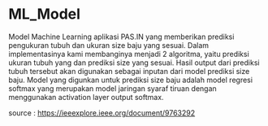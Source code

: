 # ML_Model
Model Machine Learning aplikasi PAS.IN yang memberikan prediksi pengukuran tubuh dan ukuran size baju yang sesuai. 
Dalam implementasinya kami membanginya menjadi 2 algoritma, yaitu prediksi ukuran tubuh yang dan prediksi size yang sesuai.
Hasil output dari prediksi tubuh tersebut akan digunakan sebagai inputan dari model prediksi size baju.
Model yang digunkan untuk prediksi size baju adalah model regresi softmax yang merupakan model jaringan syaraf tiruan dengan menggunakan activation layer output softmax.

source :
https://ieeexplore.ieee.org/document/9763292


